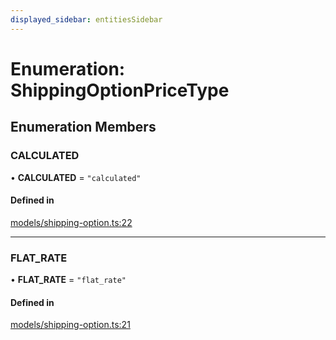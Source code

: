 ```yaml
---
displayed_sidebar: entitiesSidebar
---
```


# Enumeration: ShippingOptionPriceType

## Enumeration Members

### CALCULATED

• **CALCULATED** = ``"calculated"``

#### Defined in

[models/shipping-option.ts:22](https://github.com/medusajs/medusa/blob/70139d0bb/packages/medusa/src/models/shipping-option.ts#L22)

___

### FLAT\_RATE

• **FLAT\_RATE** = ``"flat_rate"``

#### Defined in

[models/shipping-option.ts:21](https://github.com/medusajs/medusa/blob/70139d0bb/packages/medusa/src/models/shipping-option.ts#L21)
